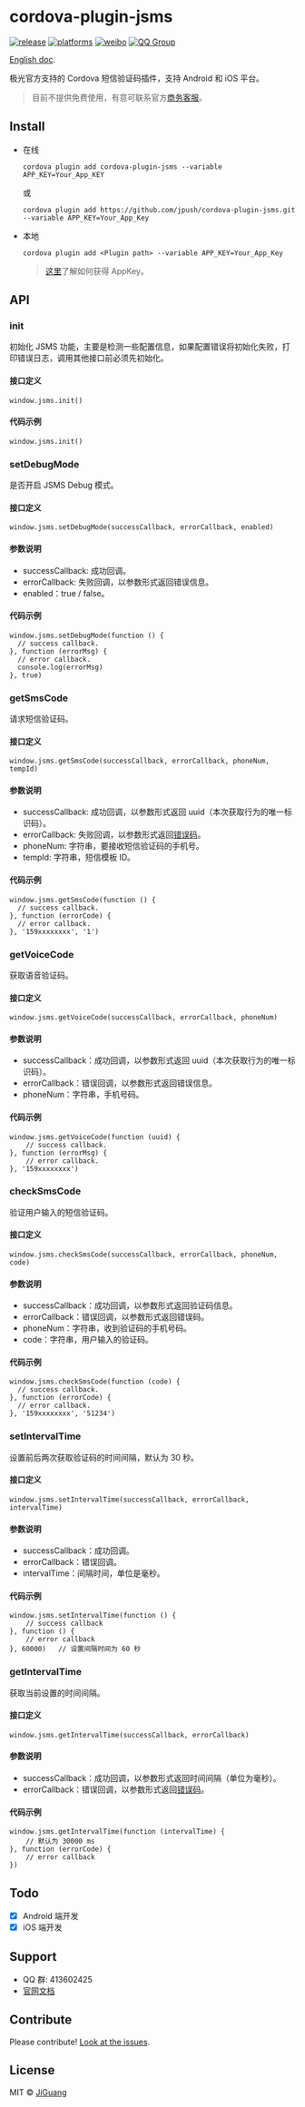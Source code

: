 # cordova-plugin-jsms

[![release](https://img.shields.io/badge/release-1.1.3-blue.svg)](https://github.com/jpush/cordova-plugin-jsms/releases)
[![platforms](https://img.shields.io/badge/platforms-iOS%7CAndroid-lightgrey.svg)](https://github.com/jpush/cordova-plugin-jsms)
[![weibo](https://img.shields.io/badge/weibo-JPush-blue.svg)](http://weibo.com/jpush?refer_flag=1001030101_&is_all=1)
[![QQ Group](https://img.shields.io/badge/QQ%20Group-413602425-red.svg)]()

[English doc](/doc/README_en.md).

极光官方支持的 Cordova 短信验证码插件，支持 Android 和 iOS 平台。

> 目前不提供免费使用，有意可联系官方[商务客服](https://www.jiguang.cn/sms)。

## Install
- 在线

  ```
  cordova plugin add cordova-plugin-jsms --variable APP_KEY=Your_App_KEY
  ```

  或

  ```
  cordova plugin add https://github.com/jpush/cordova-plugin-jsms.git --variable APP_KEY=Your_App_Key
  ```

- 本地

  ```
  cordova plugin add <Plugin path> --variable APP_KEY=Your_App_Key
  ```

  > [这里](http://docs.jiguang.cn/guideline/statistical_report/)了解如何获得 AppKey。

## API
### init
初始化 JSMS 功能，主要是检测一些配置信息，如果配置错误将初始化失败，打印错误日志，调用其他接口前必须先初始化。

#### 接口定义

    window.jsms.init()

#### 代码示例

    window.jsms.init()

### setDebugMode
是否开启 JSMS Debug 模式。

#### 接口定义

    window.jsms.setDebugMode(successCallback, errorCallback, enabled)

#### 参数说明
- successCallback: 成功回调。
- errorCallback: 失败回调，以参数形式返回错误信息。
- enabled：true / false。

#### 代码示例

    window.jsms.setDebugMode(function () {
      // success callback.
    }, function (errorMsg) {
      // error callback.
      console.log(errorMsg)
    }, true)

### getSmsCode
请求短信验证码。

#### 接口定义

    window.jsms.getSmsCode(successCallback, errorCallback, phoneNum, tempId)

#### 参数说明
- successCallback: 成功回调，以参数形式返回 uuid（本次获取行为的唯一标识码）。
- errorCallback: 失败回调，以参数形式返回[错误码](http://docs.jiguang.cn/jsms/client/Android_SMS_SDK/#_25)。
- phoneNum: 字符串，要接收短信验证码的手机号。
- tempId: 字符串，短信模板 ID。

#### 代码示例

    window.jsms.getSmsCode(function () {
      // success callback.
    }, function (errorCode) {
      // error callback.
    }, '159xxxxxxxx', '1')

### getVoiceCode
获取语音验证码。

#### 接口定义

    window.jsms.getVoiceCode(successCallback, errorCallback, phoneNum)

#### 参数说明
- successCallback：成功回调，以参数形式返回 uuid（本次获取行为的唯一标识码）。
- errorCallback：错误回调，以参数形式返回错误信息。
- phoneNum：字符串，手机号码。

#### 代码示例

    window.jsms.getVoiceCode(function (uuid) {
        // success callback.
    }, function (errorMsg) {
        // error callback.
    }, '159xxxxxxxx')

### checkSmsCode
验证用户输入的短信验证码。

#### 接口定义

    window.jsms.checkSmsCode(successCallback, errorCallback, phoneNum, code)

#### 参数说明
- successCallback：成功回调，以参数形式返回验证码信息。
- errorCallback：错误回调，以参数形式返回错误码。
- phoneNum：字符串，收到验证码的手机号码。
- code：字符串，用户输入的验证码。

#### 代码示例

    window.jsms.checkSmsCode(function (code) {
      // success callback.
    }, function (errorCode) {
      // error callback.
    }, '159xxxxxxxx', '51234')

### setIntervalTime
设置前后两次获取验证码的时间间隔，默认为 30 秒。

#### 接口定义

    window.jsms.setIntervalTime(successCallback, errorCallback, intervalTime)

#### 参数说明
- successCallback：成功回调。
- errorCallback：错误回调。
- intervalTime：间隔时间，单位是毫秒。

#### 代码示例

    window.jsms.setIntervalTime(function () {
        // success callback
    }, function () {
        // error callback
    }, 60000)   // 设置间隔时间为 60 秒

### getIntervalTime
获取当前设置的时间间隔。

#### 接口定义

    window.jsms.getIntervalTime(successCallback, errorCallback)

#### 参数说明
- successCallback：成功回调，以参数形式返回时间间隔（单位为毫秒）。
- errorCallback：错误回调，以参数形式返回[错误码](http://docs.jiguang.cn/jsms/client/Android_SMS_SDK/#_25)。

#### 代码示例

    window.jsms.getIntervalTime(function (intervalTime) {
        // 默认为 30000 ms
    }, function (errorCode) {
        // error callback
    })

## Todo
- [x] Android 端开发
- [x] iOS 端开发

## Support
- QQ 群: 413602425
- [官网文档](http://docs.jiguang.cn/guideline/JSMS_guide/)
<!-- - [极光社区](http://community.jiguang.cn/) -->

## Contribute
Please contribute! [Look at the issues](https://github.com/jpush/cordova-plugin-jsms/issues).

## License
MIT © [JiGuang](/LICENSE)
